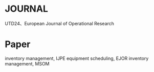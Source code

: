 # JOURNAL

UTD24、European Journal of Operational Research

# Paper

inventory management, IJPE
equipment scheduling, EJOR
inventory management, MSOM